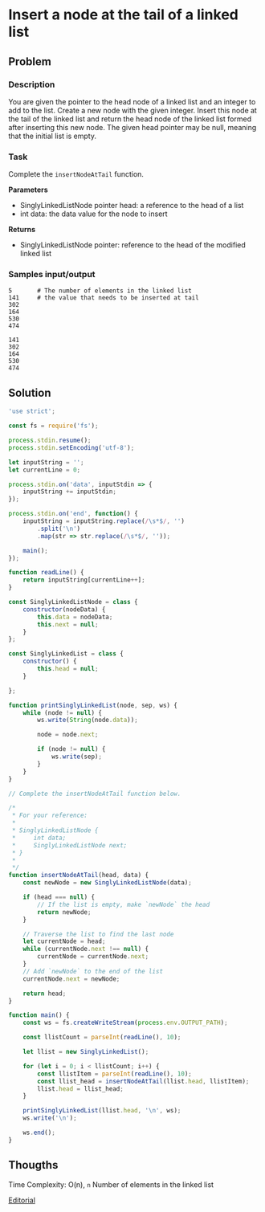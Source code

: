 # Insert a node at the tail of a linked list

## Problem

### Description

You are given the pointer to the head node of a linked list and an integer to add to the list. Create a new node with the given integer. Insert this node at the tail of the linked list and return the head node of the linked list formed after inserting this new node. The given head pointer may be null, meaning that the initial list is empty.

### Task

Complete the `insertNodeAtTail` function.

**Parameters**

- SinglyLinkedListNode pointer head: a reference to the head of a list
- int data: the data value for the node to insert

**Returns**

- SinglyLinkedListNode pointer: reference to the head of the modified linked list

### Samples input/output

```
5       # The number of elements in the linked list
141     # the value that needs to be inserted at tail
302
164
530
474
```
```
141
302
164
530
474
```

## Solution

```js
'use strict';

const fs = require('fs');

process.stdin.resume();
process.stdin.setEncoding('utf-8');

let inputString = '';
let currentLine = 0;

process.stdin.on('data', inputStdin => {
    inputString += inputStdin;
});

process.stdin.on('end', function() {
    inputString = inputString.replace(/\s*$/, '')
        .split('\n')
        .map(str => str.replace(/\s*$/, ''));

    main();
});

function readLine() {
    return inputString[currentLine++];
}

const SinglyLinkedListNode = class {
    constructor(nodeData) {
        this.data = nodeData;
        this.next = null;
    }
};

const SinglyLinkedList = class {
    constructor() {
        this.head = null;
    }

};

function printSinglyLinkedList(node, sep, ws) {
    while (node != null) {
        ws.write(String(node.data));

        node = node.next;

        if (node != null) {
            ws.write(sep);
        }
    }
}

// Complete the insertNodeAtTail function below.

/*
 * For your reference:
 *
 * SinglyLinkedListNode {
 *     int data;
 *     SinglyLinkedListNode next;
 * }
 *
 */
function insertNodeAtTail(head, data) {
    const newNode = new SinglyLinkedListNode(data);

    if (head === null) {
        // If the list is empty, make `newNode` the head
        return newNode;
    }

    // Traverse the list to find the last node
    let currentNode = head;
    while (currentNode.next !== null) {
        currentNode = currentNode.next;
    }
    // Add `newNode` to the end of the list
    currentNode.next = newNode;

    return head;
}

function main() {
    const ws = fs.createWriteStream(process.env.OUTPUT_PATH);

    const llistCount = parseInt(readLine(), 10);

    let llist = new SinglyLinkedList();

    for (let i = 0; i < llistCount; i++) {
        const llistItem = parseInt(readLine(), 10);
    	const llist_head = insertNodeAtTail(llist.head, llistItem);
      	llist.head = llist_head;
    }

    printSinglyLinkedList(llist.head, '\n', ws);
    ws.write('\n');

    ws.end();
}
```

## Thougths

Time Complexity:
O(n), `n` Number of elements in the linked list

[Editorial](https://www.hackerrank.com/challenges/insert-a-node-at-the-tail-of-a-linked-list/editorial)
